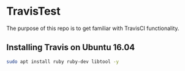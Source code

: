 # TravisTest

The purpose of this repo is to get familiar with TravisCI functionality.

## Installing Travis on Ubuntu 16.04

```bash
sudo apt install ruby ruby-dev libtool -y
```